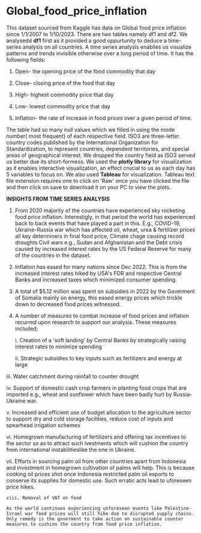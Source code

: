 # Global_food_price_inflation

This dataset sourced from Kaggle has data on Global food price inflation since 1/1/2007 to 1/10/2023.
There are two tables namely df1 and df2. We analysedd **df1** first as it provided a good oppurtunity to deduce a time-series analysis on all countries.
A time series analysis enablles us visualize patterns and trends invisible otherwise over a long period of time.
It has the following fields:

1. Open- the opening price of the food commodity that day

2. Close- closing price of the food that day

3. High- highest commodity price that day

4. Low- lowest commodity price that day

5. Inflation- the rate of increase in food prices over a given period of time.

The table had so many null values which we filled in using the mode number( most frequent) of each respective field.
ISO3 are three-letter country codes published by the International Organization for Standardization, to represent countries, dependent territories, and special areas of geographical interest.
We dropped the country field as ISO3 served us better due its short-formess.
We used the **plotly library** for visualization as it enables interactive visualization, an effect crucial to us as each day has 5 variables to focus on.
We also used **Tableau** for visualization. Tableau text file extension requires one to click on 'Raw' once you have clicked the file and then click on save to download it on your PC to view the plots.

**INSIGHTS FROM TIME SERIES ANALYSIS**

1. From 2020 majority of the countries have experienced sky rocketing food price inflation.
   Interestigly, in that period the world has experienced back to back events that have played a
   part in this. E.g., COVID-19, Ukraine-Russia war which has affected oil, wheat, urea & fertilizer prices all key determiners in final food price, Climate chage causing record droughts
   Civil wars e.g., Sudan and Afghanistan and the Debt crisis caused by increased interest rates by the US Federal Reserve for many of the countries in the dataset.

2. Inflation has eased for many nations since Dec 2022. This is from the increased interest rates hiked by USA's FDR and respective Central Banks and  increased taxes which minimized consumer spending.

3. A total of $5.12 million was spent on subsidies in 2022 by the Goverment of Somalia mainly on energy, this eased energy prices which trickle down to decreased food prices witnessed.

4. A number of measures to combat increase of food prices and inflation recurred upon research to support our analysis. These measures included;
   
    i. Creation of a 'soft landing' by Central Banks by strategically raising interest rates to minimize spending

   ii. Strategic subsidies to key inputs such as fertilizers and energy at large

  iii. Water catchment during rainfall to counter drought
  
   iv. Support of domestic cash crop farmers in planting food crops that are imported e.g., wheat and sunflower which have been badly hurt by Russia-Ukraine war.
  
   v. Increased and efficient use of budget allocation to the agriculture sector to support dry and cold storage facilities, reduce cost of inputs and spearhead irrigation schemes

   vi. Homegrown manufacturing of fertilizers and offering tax incentives to the sector so as to attract such ivestments which will cushion the country from international instabilitieslike the one in Ukraine.

   vii. Efforts in sourcing palm oil from other countries apart from Indonesia and investment in homegrown cultivation of palms will help. This is because cooking oil prices shot once Indonesia restricted palm oil exports
        to conserve its supplies for domestic use. Such erratic acts lead to uforeseen price hikes.

    viii. Removal of VAT on food 

    As the world continues experiencing unforeseen events like Palestine-Israel war food prices will still hike due to disrupted supply chains.
    Only remedy is the goverment to take action on sustainable counter measures to cushion the country from food price inflation.
   
